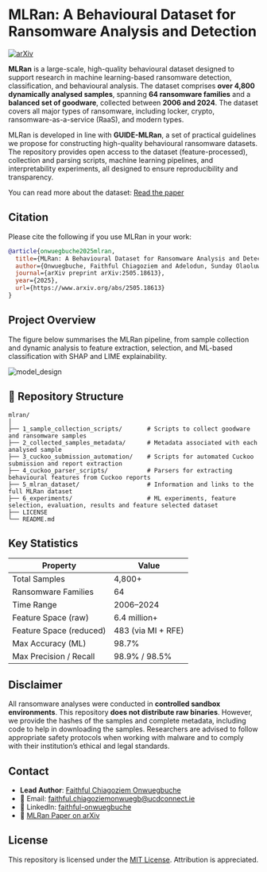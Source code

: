 # MLRan: A Behavioural Dataset for Ransomware Analysis and Detection

[![arXiv](https://img.shields.io/badge/arXiv-2505.18613-b31b1b.svg)](https://arxiv.org/abs/2505.18613)

**MLRan** is a large-scale, high-quality behavioural dataset designed to support research in machine learning-based ransomware detection, classification, and behavioural analysis. The dataset comprises **over 4,800 dynamically analysed samples**, spanning **64 ransomware families** and a **balanced set of goodware**, collected between **2006 and 2024**. The dataset covers all major types of ransomware, including locker, crypto, ransomware-as-a-service (RaaS), and modern types.

MLRan is developed in line with **GUIDE-MLRan**, a set of practical guidelines we propose for constructing high-quality behavioural ransomware datasets. The repository provides open access to the dataset (feature-processed), collection and parsing scripts, machine learning pipelines, and interpretability experiments, all designed to ensure reproducibility and transparency.

You can read more about the dataset: [Read the paper](https://arxiv.org/abs/2505.18613)

## Citation

Please cite the following if you use MLRan in your work:

```bibtex
@article{onwuegbuche2025mlran,
  title={MLRan: A Behavioural Dataset for Ransomware Analysis and Detection},
  author={Onwuegbuche, Faithful Chiagoziem and Adelodun, Sunday Olaoluwa and Jurcut, Anca Delia and Pasquale, Liliana},
  journal={arXiv preprint arXiv:2505.18613},
  year={2025},
  url={https://www.arxiv.org/abs/2505.18613}
}
```

## Project Overview
The figure below summarises the MLRan pipeline, from sample collection and dynamic analysis to feature extraction, selection, and ML-based classification with SHAP and LIME explainability.

![model_design](https://github.com/user-attachments/assets/cb17acf3-5c2f-4d75-8dfc-771b35eaa523)


## 📁 Repository Structure

```
mlran/
│
├── 1_sample_collection_scripts/       # Scripts to collect goodware and ransomware samples
├── 2_collected_samples_metadata/      # Metadata associated with each analysed sample
├── 3_cuckoo_submission_automation/    # Scripts for automated Cuckoo submission and report extraction
├── 4_cuckoo_parser_scripts/           # Parsers for extracting behavioural features from Cuckoo reports
├── 5_mlran_dataset/                   # Information and links to the full MLRan dataset
├── 6_experiments/                     # ML experiments, feature selection, evaluation, results and feature selected dataset
├── LICENSE
└── README.md
```

## Key Statistics

| Property                     | Value              |
| ---------------------------- | ------------------ |
| Total Samples                | 4,800+             |
| Ransomware Families          | 64                 |
| Time Range                   | 2006–2024          |
| Feature Space (raw)          | 6.4 million+       |
| Feature Space (reduced)      | 483 (via MI + RFE) |
| Max Accuracy (ML)            | 98.7%              |
| Max Precision / Recall       | 98.9% / 98.5%      |

## Disclaimer

All ransomware analyses were conducted in **controlled sandbox environments**. This repository **does not distribute raw binaries**. However, we provide the hashes of the samples and complete metadata, including code to help in downloading the samples. Researchers are advised to follow appropriate safety protocols when working with malware and to comply with their institution’s ethical and legal standards.

## Contact

- **Lead Author**: [Faithful Chiagoziem Onwuegbuche](https://github.com/faithfulco)  
- 📧 Email: [faithful.chiagoziemonwuegb@ucdconnect.ie](mailto:faithful.chiagoziemonwuegb@ucdconnect.ie)  
- 🔗 LinkedIn: [faithful-onwuegbuche](https://www.linkedin.com/in/faithful-onwuegbuche/)  
- 📄 [MLRan Paper on arXiv](https://arxiv.org/abs/2505.18613)



## License

This repository is licensed under the [MIT License](LICENSE). Attribution is appreciated.

